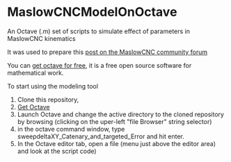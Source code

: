 # MaslowCNCModelOnOctave
An Octave (.m) set of scripts to simulate effect of parameters in MaslowCNC kinematics

It was used to prepare this [post on the MaslowCNC community forum](https://forums.maslowcnc.com/t/list-of-sources-of-error/7523/22?u=c0depr1sm)

You can [get octave for free](https://www.gnu.org/software/octave/), it is a free open source software for mathematical work.

To start using the modeling tool
1. Clone this repository,
2. [Get Octave](https://www.gnu.org/software/octave/)
3. Launch Octave and change the active directory to the cloned repository by browsing (clicking on the uper-left "file Browser" string selector) 
4. in the octave command window, type sweepdeltaXY_Catenary_and_targeted_Error and hit enter.
5. In the Octave editor tab, open a file (menu just above the editor area) and look at the script code)
